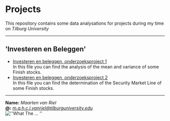 # Projects
This repository contains some data analysations for projects during my time on *Tilburg University*  
___
'Investeren en Beleggen'
---
* [Investeren en beleggen, onderzoeksproject 1](https://github.com/u220869/Projects/blob/master/Investeren%20en%20Beleggen%2C%20project.ipynb "onderzoeksproject 1")  
In this file you can find the analysis of the mean and variance of some Finish stocks.  
* [Investeren en beleggen, onderzoeksproject 2](https://github.com/u220869/Projects/blob/master/Onderzoeksproject%20inversteren%20en%20beleggen.ipynb "onderzoeksproject 2")  
In this file you can find the determination of the Security Market Line of some Finish stocks.
___

**Name:** *Maarten van Riel*  
**@:** *m.a.h.c.l.vanriel@tilburguniversity.edu*  
![](https://thumbs.gfycat.com/WholeIdealisticGoldeneye-max-1mb.gif  "''What The ... ''")
